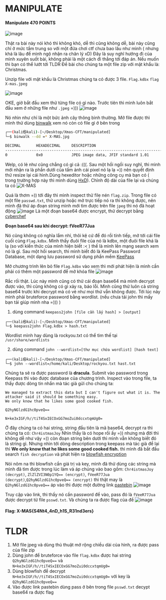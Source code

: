 MANIPULATE
===
#### Manipulate 470 POINTS

![image](https://user-images.githubusercontent.com/100250271/209122788-c0dc7a97-5d27-4399-8458-9fcd7bafd950.png)


Thật ra bài này nói khó thì không khó, dễ thì cũng không dễ, bài này cũng chỉ ở mức tầm trung so với một đứa chơi ctf chưa bao lâu như mình ( nhưng khá là lâu để mình ngộ nhận ra chân lý xD)
Đây là suy nghĩ hướng đi của mình xuyên suốt bài, không phải là một cách đi thẳng tới đáp án. Nếu muốn thì bạn có thể lướt tới TLDR
Đề bài cho chúng ta một file zip với mật khẩu là: Christmas. 

Unzip file với mật khẩu là Christmas chúng ta có được 3 file.
`Flag.kdbx`
`flag`
`X-mas.jpeg`

![image](https://user-images.githubusercontent.com/100250271/209123838-95750399-d148-4467-a1f1-a9f429b3eb98.png)

OKE, giờ bắt đầu xem thử từng file có gì nào. Trước tiên thì mình luôn bắt đầu xem ở những file như `.jpeg` =))) 
![image](https://user-images.githubusercontent.com/100250271/209125090-668a9357-f00e-471e-90c3-176d6a8ba68e.png)

Nó nhìn như chỉ là một bức ảnh cây thông bình thường. Mở file được thì mình thử dùng [binwalk](https://www.kali.org/tools/binwalk/) xem nó còn có file gì ở bên trong
```bash
┌──(kali㉿kali)-[~/Desktop/Xmas-CFT/manipulated]
└─$ binwalk --dd =* X-MAS.jpg

DECIMAL       HEXADECIMAL     DESCRIPTION
--------------------------------------------------------------------------------
0             0x0             JPEG image data, JFIF standard 1.01
```
Welp, có lẻ như cũng chẳng có gì cả :(((. Sau một hồi ngồi suy nghĩ, thì mình mới nhận ra là phần dưới của tấm ảnh cái pixel nó lạ lạ =)) nên quyết định thử resize lại cái hình.Dùng hexeditor hoặc những công cụ mà bạn có ( trong trường
hợp này thì mình dùng [HxD](https://mh-nexus.de/en/hxd/)). Chỉnh độ dài của file lại và chúng ta có 
![X-MAS](https://user-images.githubusercontent.com/100250271/209126765-4895977e-f10d-4543-89e8-4d3ea98987d6.jpg)

Quá là thơm =)) tới đây thì mình inspect thử file nén `flag.zip`. Trong file có một file `passwd.txt`, thử unzip hoặc mở trực tiếp nó ra thì không được, nên mình đã thử áp đoạn string mình
mới tìm được trên file `jpeg` thì nó đã hoạt động
![image](https://user-images.githubusercontent.com/100250271/209127571-da3c028f-c741-416e-aa7a-510e0c2d7eb9.png)
Là một đoạn base64 được encrypt, thử decrypt bằng [cyberchef](https://gchq.github.io/CyberChef/#recipe=From_Hex('Auto'))

**Đoạn base64 sau khi decrypt: fVeeR77Jua**

Nó cũng không có nghĩa lắm nhỉ, thôi kệ cứ để đó rồi tính tiếp, mở tới cái file cuối cùng `Flag.kdbx`. Mình thấy đuôi file của nó là kdbx, một đuôi file khá là lạ 
(so với kiến thức của mình hiện biết :< ) thế là mình lên mạng search xem nó là gì. Sau một hồi search, thì mình biết đó là KeePass Password Database, một dạng lưu password
sử dụng phần mềm [KeePass](https://keepass.info/)

Mở chương trình lên bỏ file `Flag.kdbx` vào xem thì mới phát hiện là mình cần phải có thêm một password để mở khóa file
![image](https://user-images.githubusercontent.com/100250271/209129892-c5743978-3455-4afa-bf40-e10ac701b1ef.png)

Rắc rối thật. Lúc này mình cũng có thử cái đoạn base64 mà mình decrypt được vào, thì cũng không có gì xảy ra, báo lỗi. Mình cũng thử luôn cả string base64 trước khi decrypt
mà có vẻ như mọi thứ vẫn không được. Tới lúc này mình phải bruteforce password bằng wordlist.  (nếu chưa tải john thì mấy bạn tải giúp mình nha =))) )

1. dùng command `keepass2john [file cần lấy hash] > [output]`
```
┌──(kali㉿kali)-[~/Desktop/Xmas-CFT/manipulated]
└─$ keepass2john Flag.kdbx > hash.txt
```
Wordlist mình hay dùng là rockyou.txt có thể tìm thế tại `/usr/share/wordlists`

2. dùng command `john --wordlist=[thư mục chứa wordlist] [hash text]`
```
┌──(kali㉿kali)-[~/Desktop/Xmas-CFT/manipulated]
└─$ john --wordlist=/home/kali/Desktop/rockyou.txt hast.txt
```

Chúng ta sẽ ra được password là **dracula**. Submit vào password trong Keepass thì vào được database của chương trình.
Inspect vào trong file, ta thấy được dòng tin nhắn mà tác giả gửi cho chúng ta: 
```
We managed to extract this data but I can't figure out what it is. The attacker said it should be something easy.
We only know that he likes some good cooked fish.

Q2hyNGlzdG1hc0pveQ==

N+ke3xIGF/h//tiT4SxIECOxGG7moZui0dccxtqmUg0=
```
Ở đây chúng ta có hai string, string đầu tiên là mã base64, decrypt ra thì chúng ta có: `Chr4istmasJoy`
Nhìn thấy là có hope rồi ấy =)) nhưng mà đời thì không dễ như vậy =)) còn đoạn string bên dưới thì mình vẫn không biết đó là string gì. Nhưng nhìn tới dòng description 
trong keepass mà tác giả để lại thì **We only know that he likes some good cooked fish.** thì mình đã bắt đầu search `fish decryption` và phát hiện ra 
[blowfish encryption](http://sladex.org/blowfish.js/)

Nói nôm na thì blowfish cần giá trị và key, mình đã thử dùng các string mà mình đã tìm được trong lúc làm và áp chúng vào bao gồm: `Chr4istmasJoy (decrypt)`, `ZlZlZVI3N0p1YQ== (encrypt)`,
`fVeeR77Jua (decrypt)`,`Q2hyNGlzdG1hc0pveQ== (encrypt)` thì thật may là `Q2hyNGlzdG1hc0pveQ==` áp vào thì được một đường link [pastebin](https://pastebin.com/CPzeYJmb)
![image](https://user-images.githubusercontent.com/100250271/209136042-9ce6ce50-a029-4039-816d-0af4eb829b0e.png)

Truy cập vào link, thì thấy nó cần password để vào, pass đó là `fVeeR77Jua` được decrypt từ file `psswd.txt`. Và chúng ta ra được flag của đề 
![image](https://user-images.githubusercontent.com/100250271/209136440-91542848-f05b-4101-bc63-24443f95e3a8.png)

#### Flag: X-MAS{S4Nt4_4nD_h1S_R31nd3ers}

TLDR
====
1. Mở file jpeg và dùng thủ thuật mở rộng chiều dài của hình, ra được pass của file zip
2. Dùng john để bruteforce vào file `flag.kdbx` được hai string `Q2hyNGlzdG1hc0pveQ==` và `N+ke3xIGF/h//tiT4SxIECOxGG7moZui0dccxtqmUg0=`
3. Dùng blowfish để decrypt `N+ke3xIGF/h//tiT4SxIECOxGG7moZui0dccxtqmUg0=` với key là  `Q2hyNGlzdG1hc0pveQ==`
4. Vào được link pastebin dùng pass ở bên trong file `psswd.txt` decypt base64 ra được flag
